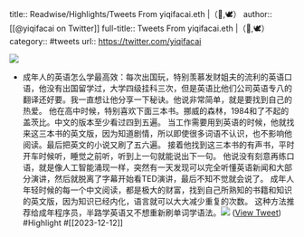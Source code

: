 title:: Readwise/Highlights/Tweets From yiqifacai.eth |（📜,🕊）
author:: [[@yiqifacai on Twitter]]
full-title:: Tweets From yiqifacai.eth |（📜,🕊）
category:: #tweets
url:: https://twitter.com/yiqifacai

![](https://pbs.twimg.com/profile_images/1659067563647827973/BuHY5YM1.jpg)
- 成年人的英语怎么学最高效：每次出国玩，特别羡慕发财姐夫的流利的英语口语，他没有出国留学过，大学四级挂科三次，但是英语比他们公司英语专八的翻译还好要。我一直想让他分享一下秘诀。他说非常简单，就是要找到自己的热爱。 
   他在高中时候，特别喜欢下面三本书。挪威的森林，1984和了不起的盖茨比。中文的版本至少看过四到五遍。
    当工作需要用到英语的时候，他就找来这三本书的英文版，因为知道剧情，所以即使很多词语不认识，也不影响他阅读。最后把英文的小说又刷了五六遍。
      接着他找到这三本书的有声书，平时开车时候听，睡觉之前听，听到上一句就能说出下一句。
       他说没有刻意再练口语，就是像人工智能涌现一样，突然有一天发现可以完全听懂英语新闻和大部分演讲，然后就脱离了字幕开始看TED演讲，最后不知不觉就会说了。
    成年人年轻时候的每一个中文阅读，都是极大的财富，找到自己所熟知的书籍和知识的英文版，因为知识已经内化，语言就可以大大减少重复的次数。
    这种方法推荐给成年程序员，半路学英语又不想重新刷单词学语法。<img src='https://pbs.twimg.com/media/GBC190rbkAA_nmo.jpg'/> ([View Tweet](https://twitter.com/yiqifacai/status/1734085948567335370)) #Highlight #[[2023-12-12]]